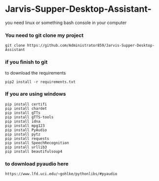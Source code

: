 # Jarvis-Supper-Desktop-Assistant-
you need linux or something bash console in your computer

### You need to git clone my project ###
```
git clone https://github.com/Administrator859/Jarvis-Supper-Desktop-Assistant
```
### if you finish to git ###
to download the requirements
```
pip2 install -r requirements.txt
```
### If you are using windows ###
```
pip install certifi
pip install chardet
pip install gTTs
pip install gTTS-tools
pip install idna
pip install mpg123
pip install PyAudio
pip install pytz
pip install requests
pip install SpeechRecognition
pip install urllib3
pip install beautifulsoup4
```
### to download pyaudio here ###
```
https://www.lfd.uci.edu/~gohlke/pythonlibs/#pyaudio
```
